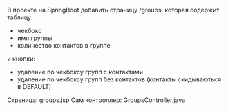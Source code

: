 В проекте на SpringBoot добавить страницу /groups, которая содержит
таблицу:
 - чекбокс
 - имя группы
 - количество контактов в группе

и кнопки:
- удаление по чекбоксу групп с контактами
- удаление по чекбоксу групп без контактов (контакты скидываються в DEFAULT)

Страница: groups.jsp
Сам контроллер: GroupsController.java
